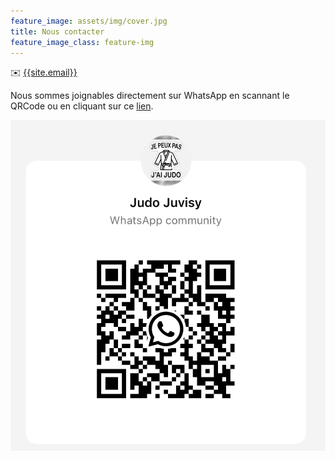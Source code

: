 ```yaml
---
feature_image: assets/img/cover.jpg
title: Nous contacter
feature_image_class: feature-img
---
```


✉️ [{{site.email}}](mailto:{{site.email}})

Nous sommes joignables directement sur WhatsApp en scannant le QRCode ou en cliquant sur ce [lien](https://chat.whatsapp.com/JWRQ5h7vFeD1V6rXQImvNJ).

![whatsapp](./assets/img/qrcode.png)